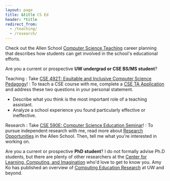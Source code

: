 ```yaml
---
layout: page
title: &title CS Ed
header: *title
redirect_from:
  - /teaching/
  - /research/
---
```


Check out the Allen School [Computer Science Teaching](https://www.cs.washington.edu/academics/undergraduate/career-planning/cs-teaching/) career planning that describes how students can get involved in the school's educational efforts.

Are you a current or prospective **UW undergrad or CSE BS/MS student**?

Teaching
: Take [CSE 492T: Equitable and Inclusive Computer Science Pedagogy](https://courses.cs.washington.edu/courses/cse492t/)!
: To teach a CSE course with me, complete a [CSE TA Application](https://ta.cs.washington.edu/apply/) and address these two questions in your personal statement.
  - Describe what you think is the most important role of a teaching assistant.
  - Analyze a school experience you found particularly effective or ineffective.

Research
: Take [CSE 590E: Computer Science Education Seminar](https://courses.cs.washington.edu/courses/cse590e/)!
: To pursue independent research with me, read more about [Research Opportunities]([https://www.cs.washington.edu/academics/ugrad/enrichment/research](https://www.cs.washington.edu/academics/undergraduate/research-opportunities/)) in the Allen School. Then, tell me what you're interested in working on.

Are you a current or prospective **PhD student**? I do not formally advise Ph.D students, but there are plenty of other researchers at the [Center for Learning, Computing, and Imagination](https://computinged.uw.edu/) who'd love to get to know you. Amy Ko has published an overview of [Computing Education Research](https://faculty.washington.edu/ajko/cer) at UW and beyond.
